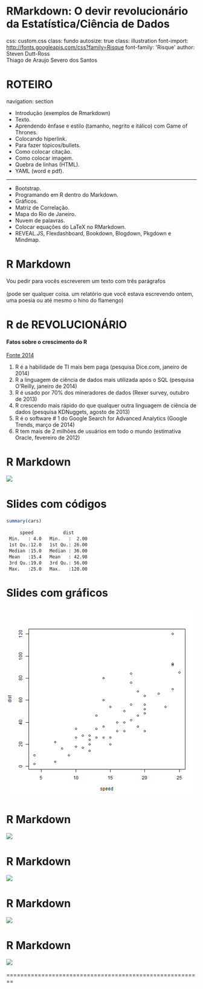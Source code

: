 RMarkdown: O devir revolucionário da Estatística/Ciência de Dados
========================================================
css: custom.css
class: fundo
autosize: true
class: illustration
font-import: http://fonts.googleapis.com/css?family=Risque
font-family: 'Risque'
author: 
Steven Dutt-Ross<br>
Thiago de Araujo Severo dos Santos

ROTEIRO
========================================================
navigation: section

- Introdução (exemplos de Rmarkdown)
- Texto.
- Aprendendo ênfase e estilo (tamanho, negrito e itálico) com Game of Thrones.
- Colocando hiperlink.
- Para fazer tópicos/bullets.
- Como colocar citação.
- Como colocar imagem.
- Quebra de linhas (HTML).
- YAML (word e pdf).

***

- Bootstrap.
- Programando em R dentro do Markdown.
- Gráficos.
- Matriz de Correlação.
- Mapa do Rio de Janeiro.
- Nuvem de palavras.
- Colocar equações do LaTeX no RMarkdown.
- REVEAL.JS, Flexdashboard, Bookdown, Blogdown, Pkgdown e Mindmap.



R Markdown
========================================================

Vou pedir para vocês escreverem um texto com três parágrafos<br>
<br>
(pode ser qualquer coisa. um relatório que você estava escrevendo ontem, uma poesia ou até mesmo o hino do flamengo)

R de REVOLUCIONÁRIO
========================================================

#### Fatos sobre o crescimento do R

[Fonte 2014](http://blog.revolutionanalytics.com/2014/04/seven-quick-facts-about-r.html)

<!-- utilizar somente se o publico do minicurso for de SI-->
1. R é a habilidade de TI mais bem paga (pesquisa Dice.com, janeiro de 2014)<br>
2. R a linguagem de ciência de dados mais utilizada após o SQL (pesquisa O'Reilly, janeiro de 2014)<br>
3. R é usado por 70% dos mineradores de dados (Rexer survey, outubro de 2013)<br>
4. R crescendo mais rápido do que qualquer outra linguagem de ciência de dados (pesquisa KDNuggets, agosto de 2013)<br>
5. R é o software # 1 do Google Search for Advanced Analytics (Google Trends, março de 2014)<br>
6. R tem mais de 2 milhões de usuários em todo o mundo (estimativa Oracle, fevereiro de 2012)


R Markdown
========================================================

![](C:/Users/Steven/Documents/GitHub/UNIRIO_JIC/rmarkdown0.png)

Slides com códigos
========================================================


```r
summary(cars)
```

```
     speed           dist       
 Min.   : 4.0   Min.   :  2.00  
 1st Qu.:12.0   1st Qu.: 26.00  
 Median :15.0   Median : 36.00  
 Mean   :15.4   Mean   : 42.98  
 3rd Qu.:19.0   3rd Qu.: 56.00  
 Max.   :25.0   Max.   :120.00  
```

Slides com gráficos
========================================================

![plot of chunk unnamed-chunk-2](REVEALJS-figure/unnamed-chunk-2-1.png)


R Markdown
========================================================

![](C:/Users/Steven/Documents/GitHub/UNIRIO_JIC/rmarkdown1.png)

R Markdown
========================================================

![](C:/Users/Steven/Documents/GitHub/UNIRIO_JIC/rmarkdown2.png)

R Markdown
========================================================

![](C:/Users/Steven/Documents/GitHub/UNIRIO_JIC/rmarkdown3.png)

R Markdown
========================================================

![](C:/Users/Steven/Documents/GitHub/UNIRIO_JIC/rmarkdown4.png)


========================================================
